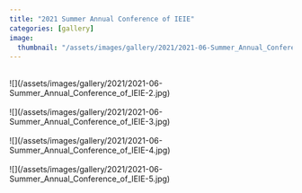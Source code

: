 ```yaml
---
title: "2021 Summer Annual Conference of IEIE"
categories: [gallery]
image:
  thumbnail: "/assets/images/gallery/2021/2021-06-Summer_Annual_Conference_of_IEIE.jpg"
---
```

<br>
![](/assets/images/gallery/2021/2021-06-Summer_Annual_Conference_of_IEIE-2.jpg)<br><br>
![](/assets/images/gallery/2021/2021-06-Summer_Annual_Conference_of_IEIE-3.jpg)<br><br>
![](/assets/images/gallery/2021/2021-06-Summer_Annual_Conference_of_IEIE-4.jpg)<br><br>
![](/assets/images/gallery/2021/2021-06-Summer_Annual_Conference_of_IEIE-5.jpg)